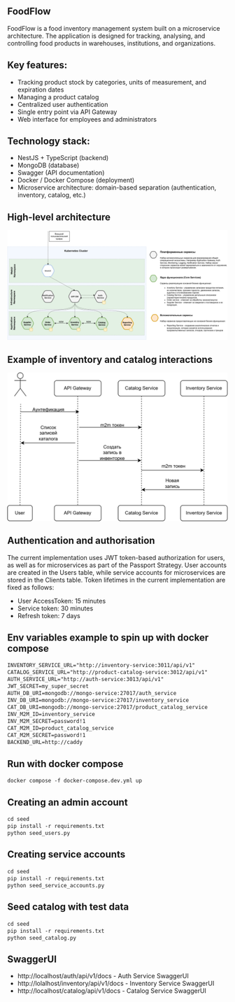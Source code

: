 ## FoodFlow

FoodFlow is a food inventory management system built on a microservice architecture. The application is designed for tracking, analysing, and controlling food products in warehouses, institutions, and organizations.

## Key features:
 - Tracking product stock by categories, units of measurement, and expiration dates
 - Managing a product catalog
 - Centralized user authentication
 - Single entry point via API Gateway
 - Web interface for employees and administrators

## Technology stack:
 - NestJS + TypeScript (backend)
 - MongoDB (database)
 - Swagger (API documentation)
 - Docker / Docker Compose (deployment)
 - Microservice architecture: domain-based separation (authentication, inventory, catalog, etc.)

## High-level architecture

![HL Architecture](./doc-images/hl-architecture.png)

## Example of inventory and catalog interactions

![C-I UML](./doc-images/catalog-inventory-uml.png)

## Authentication and authorisation
The current implementation uses JWT token-based authorization for users, as well as for microservices as part of the Passport Strategy.
User accounts are created in the Users table, while service accounts for microservices are stored in the Clients table.
Token lifetimes in the current implementation are fixed as follows:
 - User AccessToken: 15 minutes
 - Service token: 30 minutes
 - Refresh token: 7 days

## Env variables example to spin up with docker compose

```dotenv
INVENTORY_SERVICE_URL="http://inventory-service:3011/api/v1"
CATALOG_SERVICE_URL="http://product-catalog-service:3012/api/v1"
AUTH_SERVICE_URL="http://auth-service:3013/api/v1"
JWT_SECRET=my_super_secret
AUTH_DB_URI=mongodb://mongo-service:27017/auth_service
INV_DB_URI=mongodb://mongo-service:27017/inventory_service
CAT_DB_URI=mongodb://mongo-service:27017/product_catalog_service
INV_M2M_ID=inventory_service
INV_M2M_SECRET=password!1
CAT_M2M_ID=product_catalog_service
CAT_M2M_SECRET=password!1
BACKEND_URL=http://caddy
```
## Run with docker compose
```console
docker compose -f docker-compose.dev.yml up 
```

## Creating an admin account
```console
cd seed
pip install -r requirements.txt
python seed_users.py
```
## Creating service accounts
```console
cd seed
pip install -r requirements.txt
python seed_service_accounts.py
```
## Seed catalog with test data 
```console
cd seed
pip install -r requirements.txt
python seed_catalog.py
```
## SwaggerUI

 - http://localhost/auth/api/v1/docs - Auth Service SwaggerUI
 - http://lolalhost/inventory/api/v1/docs - Inventory Service SwaggerUI
 - http://localhost/catalog/api/v1/docs - Catalog Service SwaggerUI
